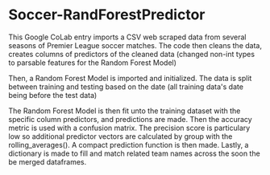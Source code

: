 # Soccer-RandForestPredictor

This Google CoLab entry imports a CSV web scraped data from several seasons of Premier League soccer matches. The code then cleans the data, creates columns of predictors of the cleaned data (changed non-int types to parsable features for the Random Forest Model)

Then, a Random Forest Model is imported and initialized. The data is split between training and testing based on the date (all training data's date being before the test data)

The Random Forest Model is then fit unto the training dataset with the specific column predictors, and predictions are made. Then the accuracy metric is used with a confusion matrix. The precision score is particulary low so additional predictor vectors are calculated by group with the rolling_averages(). A compact prediction function is then made. Lastly, a dictionary is made to fill and match related team names across the soon the be merged dataframes.
